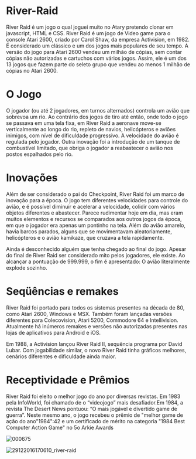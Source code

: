 # River-Raid


River Raid é um jogo o qual joguei muito no Atary pretendo clonar em  javascript, HTML e CSS.
River Raid é um jogo de Video game para o console Atari 2600, criado por Carol Shaw, da empresa Activision, em 1982. É considerado um clássico e um dos jogos mais populares de seu tempo. A versão do jogo para Atari 2600 vendeu um milhão de cópias, sem contar cópias não autorizadas e cartuchos com vários jogos. Assim, ele é um dos 13 jogos que fazem parte do seleto grupo que vendeu ao menos 1 milhão de cópias no Atari 2600.

# O Jogo
O jogador (ou até 2 jogadores, em turnos alternados) controla um avião que sobrevoa um rio. Ao contrário dos jogos de tiro até então, onde todo o jogo se passava em uma tela fixa, em River Raid a aeronave move-se verticalmente ao longo do rio, repleto de navios, helicópteros e aviões inimigos, com nível de dificuldade progressivo. A velocidade do avião é regulada pelo jogador. Outra inovação foi a introdução de um tanque de combustível limitado, que obriga o jogador a reabastecer o avião nos postos espalhados pelo rio.

# Inovações
Além de ser considerado o pai do Checkpoint, River Raid foi um marco de inovação para a época. O jogo tem diferentes velocidades para controle do avião, e é possível diminuir e acelerar a velocidade, colidir com vários objetos diferentes e abastecer. Parece rudimentar hoje em dia, mas eram muitos elementos e recursos se comparados aos outros jogos da época, em que o jogador era apenas um pontinho na tela. Além do avião amarelo, havia barcos parados, alguns que se movimentavam aleatoriamente, helicópteros e o avião kamikaze, que cruzava a tela rapidamente.

Ainda é desconhecido alguém que tenha chegado ao final do jogo. Apesar do final de River Raid ser considerado mito pelos jogadores, ele existe. Ao alcançar a pontuação de 999.999, o fim é apresentado: O avião literalmente explode sozinho.

# Seqüências e remakes
River Raid foi portado para todos os sistemas presentes na década de 80, como Atari 2600, Windows e MSX. Também foram lançadas versões diferentes para Colecovision, Atari 5200, Commodore 64 e Intellivision. Atualmente há inúmeros remakes e versões não autorizadas presentes nas lojas de aplicativos para Android e iOS.

Em 1988, a Activision lançou River Raid II, sequência programa por David Lubar. Com jogabilidade similar, o novo River Raid tinha gráficos melhores, cenários diferentes e dificuldade ainda maior.

# Receptividade e Prêmios
River Raid foi eleito o melhor jogo do ano por diversas revistas. Em 1983 pela InfoWorld, foi chamado de o “videojogo” mais desafiador.Em 1984, a revista The Desert News pontuou: “O mais jogável e divertido game de guerra”. Neste mesmo ano, o jogo recebeu o prêmio de "melhor game de ação do ano"1984":42 e um certificado de mérito na categoria "1984 Best Computer Action Game" no 5o Arkie Awards

![000675](https://user-images.githubusercontent.com/12601068/106007710-58bb5e00-6095-11eb-8275-17968163209a.gif)


![29122016170610_river-raid](https://user-images.githubusercontent.com/12601068/106007722-5d801200-6095-11eb-8e7c-399db8345c2e.jpg)


